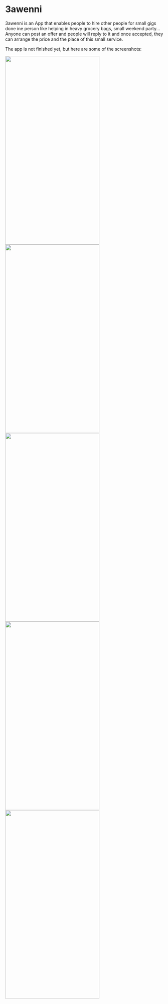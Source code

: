# 3awenni

3awenni is an App that enables people to hire other people for small gigs done ine person like helping in heavy grocery bags, small weekend party... Anyone can post an offer and people will reply to it and once accepted, they can arrange the price and the place of this small service.

The app is not finished yet, but here are some of the screenshots:

<img src="https://user-images.githubusercontent.com/8702105/163650672-ee5b0d98-5e34-47e6-becb-ea07e94c031a.jpg" width="300" height="600"> <img src="https://user-images.githubusercontent.com/8702105/163650676-3ed077c2-52fc-4986-9b18-6fd5bf25efcc.jpg" width="300" height="600"> <img src="https://user-images.githubusercontent.com/8702105/163650686-7982b2ad-831b-4a8e-91ba-20e8a34f3e60.jpg" width="300" height="600"> <img src="https://user-images.githubusercontent.com/8702105/163650689-5e378a2b-0a1d-4be3-90a8-a420e95df02a.jpg" width="300" height="600"> <img src="https://user-images.githubusercontent.com/8702105/163650694-b6560283-677e-41f8-917e-7818acc9b1d0.jpg" width="300" height="600">
